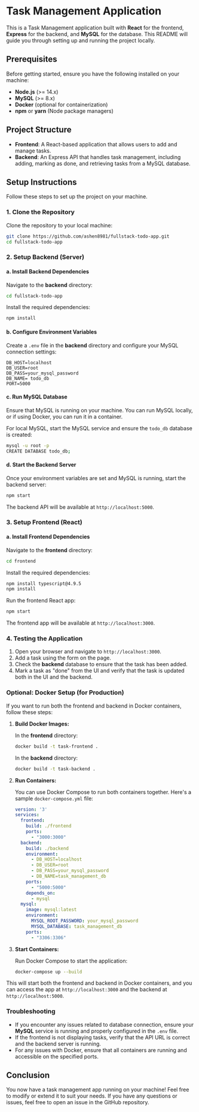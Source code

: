 # Task Management Application

This is a Task Management application built with **React** for the frontend, **Express** for the backend, and **MySQL** for the database. This README will guide you through setting up and running the project locally.

## Prerequisites

Before getting started, ensure you have the following installed on your machine:

- **Node.js** (>= 14.x)
- **MySQL** (>= 8.x)
- **Docker** (optional for containerization)
- **npm** or **yarn** (Node package managers)

## Project Structure

- **Frontend**: A React-based application that allows users to add and manage tasks.
- **Backend**: An Express API that handles task management, including adding, marking as done, and retrieving tasks from a MySQL database.

## Setup Instructions

Follow these steps to set up the project on your machine.

### 1. Clone the Repository

Clone the repository to your local machine:

```bash
git clone https://github.com/ashen8981/fullstack-todo-app.git
cd fullstack-todo-app
```

### 2. Setup Backend (Server)

#### a. Install Backend Dependencies

Navigate to the **backend** directory:

```bash
cd fullstack-todo-app
```

Install the required dependencies:

```bash
npm install
```

#### b. Configure Environment Variables

Create a `.env` file in the **backend** directory and configure your MySQL connection settings:

```env
DB_HOST=localhost
DB_USER=root
DB_PASS=your_mysql_password
DB_NAME= todo_db
PORT=5000
```

#### c. Run MySQL Database

Ensure that MySQL is running on your machine. You can run MySQL locally, or if using Docker, you can run it in a container.

For local MySQL, start the MySQL service and ensure the `todo_db` database is created:

```bash
mysql -u root -p
CREATE DATABASE todo_db;
```

#### d. Start the Backend Server

Once your environment variables are set and MySQL is running, start the backend server:

```bash
npm start
```

The backend API will be available at `http://localhost:5000`.

### 3. Setup Frontend (React)

#### a. Install Frontend Dependencies

Navigate to the **frontend** directory:

```bash
cd frontend
```

Install the required dependencies:

```bash
npm install typescript@4.9.5
npm install
```

Run the frontend React app:

```bash
npm start
```

The frontend app will be available at `http://localhost:3000`.

### 4. Testing the Application

1. Open your browser and navigate to `http://localhost:3000`.
2. Add a task using the form on the page.
3. Check the **backend** database to ensure that the task has been added.
4. Mark a task as "done" from the UI and verify that the task is updated both in the UI and the backend.

### Optional: Docker Setup (for Production)

If you want to run both the frontend and backend in Docker containers, follow these steps:

1. **Build Docker Images:**

   In the **frontend** directory:

   ```bash
   docker build -t task-frontend .
   ```

   In the **backend** directory:

   ```bash
   docker build -t task-backend .
   ```

2. **Run Containers:**

   You can use Docker Compose to run both containers together. Here's a sample `docker-compose.yml` file:

   ```yaml
   version: '3'
   services:
     frontend:
       build: ./frontend
       ports:
         - "3000:3000"
     backend:
       build: ./backend
       environment:
         - DB_HOST=localhost
         - DB_USER=root
         - DB_PASS=your_mysql_password
         - DB_NAME=task_management_db
       ports:
         - "5000:5000"
       depends_on:
         - mysql
     mysql:
       image: mysql:latest
       environment:
         MYSQL_ROOT_PASSWORD: your_mysql_password
         MYSQL_DATABASE: task_management_db
       ports:
         - "3306:3306"
   ```

3. **Start Containers:**

   Run Docker Compose to start the application:

   ```bash
   docker-compose up --build
   ```

This will start both the frontend and backend in Docker containers, and you can access the app at `http://localhost:3000` and the backend at `http://localhost:5000`.

### Troubleshooting

- If you encounter any issues related to database connection, ensure your **MySQL** service is running and properly configured in the `.env` file.
- If the frontend is not displaying tasks, verify that the API URL is correct and the backend server is running.
- For any issues with Docker, ensure that all containers are running and accessible on the specified ports.

## Conclusion

You now have a task management app running on your machine! Feel free to modify or extend it to suit your needs. If you have any questions or issues, feel free to open an issue in the GitHub repository.
